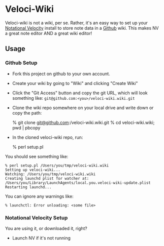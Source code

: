 # Veloci-Wiki

Veloci-wiki is not a wiki, per se. Rather, it's an easy way to set up your [Notational Velocity](http://notational.net) install to store note data in a [Github](http://github.com) wiki. This makes NV a great note editor AND a great wiki editor!

## Usage

### Github Setup

* Fork this project on github to your own account.
* Create your wiki by going to "Wiki" and clicking "Create Wiki"
* Click the "Git Access" button and copy the git URL, which will look something like: `git@github.com:<you>/veloci-wiki.wiki.git`
* Clone the wiki repo somewhere on your local drive and write down or copy the path:

    % git clone git@github.com:<you>/veloci-wiki.wiki.git
    % cd veloci-wiki.wiki; pwd | pbcopy

* In the cloned veloci-wiki repo, run:

    % perl setup.pl <path to your wiki checkout>

You should see something like:

    % perl setup.pl /Users/you/tmp/veloci-wiki.wiki
    Setting up veloci-wiki...
    Watching: /Users/you/tmp/veloci-wiki.wiki
    Creating launchd plist for watcher at:
    /Users/you/Library/LaunchAgents/local.you.veloci-wiki-update.plist
    Restarting launchd...

You can ignore any warnings like:

    % launchctl: Error unloading: <some file>

### Notational Velocity Setup

You are using it, or downloaded it, right?

* Launch NV if it's not running
